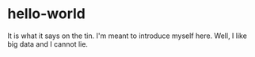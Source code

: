# hello-world
It is what it says on the tin.
I'm meant to introduce myself here. Well, I like big data and I cannot lie.

